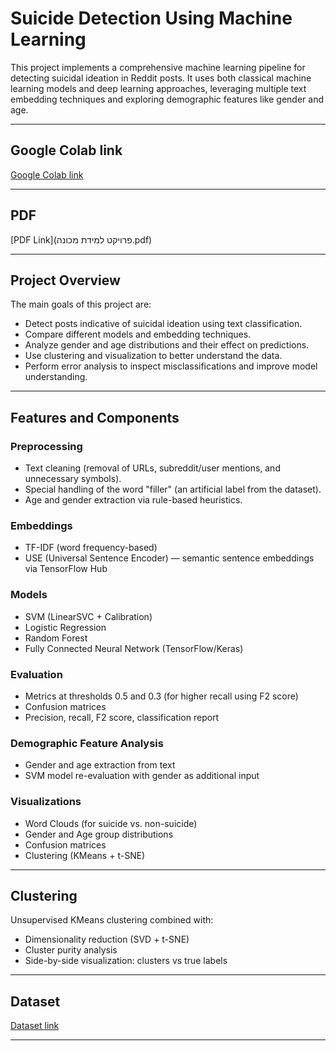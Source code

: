 # Suicide Detection Using Machine Learning

This project implements a comprehensive machine learning pipeline for detecting suicidal ideation in Reddit posts. It uses both classical machine learning models and deep learning approaches, leveraging multiple text embedding techniques and exploring demographic features like gender and age.

---

## Google Colab link
[Google Colab link](https://colab.research.google.com/drive/1HJWPvm4jK0BOjNFtDAbwSCFbR6iKqrbh#scrollTo=pfoxDzDocIHU)

---

## PDF
[PDF Link](פרויקט למידת מכונה.pdf)

---
## Project Overview

The main goals of this project are:

- Detect posts indicative of suicidal ideation using text classification.
- Compare different models and embedding techniques.
- Analyze gender and age distributions and their effect on predictions.
- Use clustering and visualization to better understand the data.
- Perform error analysis to inspect misclassifications and improve model understanding.

---

## Features and Components

### Preprocessing
- Text cleaning (removal of URLs, subreddit/user mentions, and unnecessary symbols).
- Special handling of the word "filler" (an artificial label from the dataset).
- Age and gender extraction via rule-based heuristics.

### Embeddings
- TF-IDF (word frequency-based)
- USE (Universal Sentence Encoder) — semantic sentence embeddings via TensorFlow Hub

### Models
- SVM (LinearSVC + Calibration)
- Logistic Regression
- Random Forest
- Fully Connected Neural Network (TensorFlow/Keras)

### Evaluation
- Metrics at thresholds 0.5 and 0.3 (for higher recall using F2 score)
- Confusion matrices
- Precision, recall, F2 score, classification report

### Demographic Feature Analysis
- Gender and age extraction from text
- SVM model re-evaluation with gender as additional input

### Visualizations
- Word Clouds (for suicide vs. non-suicide)
- Gender and Age group distributions
- Confusion matrices
- Clustering (KMeans + t-SNE)

---

## Clustering

Unsupervised KMeans clustering combined with:
- Dimensionality reduction (SVD + t-SNE)
- Cluster purity analysis
- Side-by-side visualization: clusters vs true labels

---

## Dataset
[Dataset link](https://www.kaggle.com/datasets/nikhileswarkomati/suicide-watch)

---
